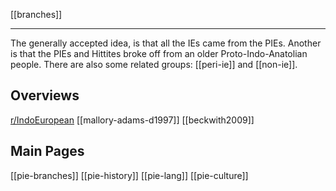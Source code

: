 [[branches]]

---

The generally accepted idea, is that all the IEs came from the PIEs. Another is that the PIEs and Hittites broke off from an older Proto-Indo-Anatolian people. There are also some related groups: [[peri-ie]] and [[non-ie]].


## Overviews
[r/IndoEuropean](https://www.reddit.com/r/IndoEuropean)
[[mallory-adams-d1997]]
[[beckwith2009]]

## Main Pages
[[pie-branches]]
[[pie-history]]
[[pie-lang]]
[[pie-culture]]
